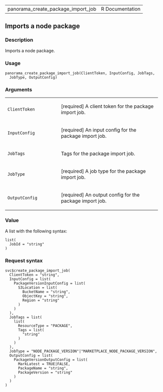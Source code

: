 <table style="width: 100%;">
<tbody>
<tr class="odd">
<td>panorama_create_package_import_job</td>
<td style="text-align: right;">R Documentation</td>
</tr>
</tbody>
</table>

## Imports a node package

### Description

Imports a node package.

### Usage

    panorama_create_package_import_job(ClientToken, InputConfig, JobTags,
      JobType, OutputConfig)

### Arguments

<table>
<colgroup>
<col style="width: 35%" />
<col style="width: 65%" />
</colgroup>
<tbody>
<tr class="odd">
<td><code
id="panorama_create_package_import_job_:_ClientToken">ClientToken</code></td>
<td><p>[required] A client token for the package import job.</p></td>
</tr>
<tr class="even">
<td><code
id="panorama_create_package_import_job_:_InputConfig">InputConfig</code></td>
<td><p>[required] An input config for the package import job.</p></td>
</tr>
<tr class="odd">
<td><code
id="panorama_create_package_import_job_:_JobTags">JobTags</code></td>
<td><p>Tags for the package import job.</p></td>
</tr>
<tr class="even">
<td><code
id="panorama_create_package_import_job_:_JobType">JobType</code></td>
<td><p>[required] A job type for the package import job.</p></td>
</tr>
<tr class="odd">
<td><code
id="panorama_create_package_import_job_:_OutputConfig">OutputConfig</code></td>
<td><p>[required] An output config for the package import job.</p></td>
</tr>
</tbody>
</table>

### Value

A list with the following syntax:

    list(
      JobId = "string"
    )

### Request syntax

    svc$create_package_import_job(
      ClientToken = "string",
      InputConfig = list(
        PackageVersionInputConfig = list(
          S3Location = list(
            BucketName = "string",
            ObjectKey = "string",
            Region = "string"
          )
        )
      ),
      JobTags = list(
        list(
          ResourceType = "PACKAGE",
          Tags = list(
            "string"
          )
        )
      ),
      JobType = "NODE_PACKAGE_VERSION"|"MARKETPLACE_NODE_PACKAGE_VERSION",
      OutputConfig = list(
        PackageVersionOutputConfig = list(
          MarkLatest = TRUE|FALSE,
          PackageName = "string",
          PackageVersion = "string"
        )
      )
    )
